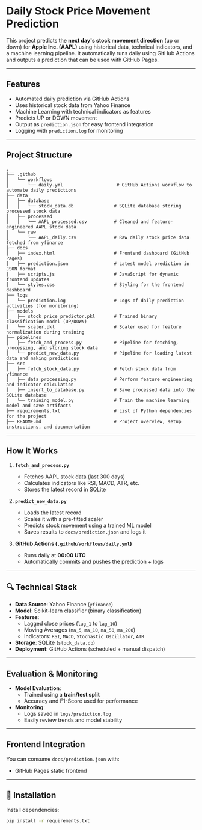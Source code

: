 # Daily Stock Price Movement Prediction

This project predicts the **next day's stock movement direction** (up or down) for **Apple Inc. (AAPL)** using historical data, technical indicators, and a machine learning pipeline. It automatically runs daily using GitHub Actions and outputs a prediction that can be used with GitHub Pages.

---

## Features

-  Automated daily prediction via GitHub Actions  
-  Uses historical stock data from Yahoo Finance  
-  Machine Learning with technical indicators as features  
-  Predicts UP or DOWN movement  
-  Output as `prediction.json` for easy frontend integration  
-  Logging with `prediction.log` for monitoring  

---

## Project Structure

```
.
├── .github
│   └── workflows
│       └── daily.yml                    # GitHub Actions workflow to automate daily predictions
├── data
│   ├── database
│   │   └── stock_data.db               # SQLite database storing processed stock data
│   ├── processed
│   │   └── AAPL_processed.csv          # Cleaned and feature-engineered AAPL stock data
│   └── raw
│       └── AAPL_daily.csv              # Raw daily stock price data fetched from yfinance
├── docs
│   ├── index.html                      # Frontend dashboard (GitHub Pages)
│   ├── prediction.json                 # Latest model prediction in JSON format
│   ├── scripts.js                      # JavaScript for dynamic frontend updates
│   └── styles.css                      # Styling for the frontend dashboard
├── logs
│   └── prediction.log                  # Logs of daily prediction activities (for monitoring)
├── models
│   ├── stock_price_predictor.pkl       # Trained binary classification model (UP/DOWN)
│   └── scaler.pkl                      # Scaler used for feature normalization during training
├── pipelines
│   ├── fetch_and_process.py            # Pipeline for fetching, processing, and storing stock data
│   └── predict_new_data.py             # Pipeline for loading latest data and making predictions
├── src
│   ├── fetch_stock_data.py             # Fetch stock data from yfinance
│   ├── data_processing.py              # Perform feature engineering and indicator calculation
│   ├── insert_to_database.py           # Save processed data into the SQLite database
│   └── training_model.py               # Train the machine learning model and save artifacts
├── requirements.txt                    # List of Python dependencies for the project
├── README.md                           # Project overview, setup instructions, and documentation

```
---

## How It Works

1. **`fetch_and_process.py`**
   - Fetches AAPL stock data (last 300 days)
   - Calculates indicators like RSI, MACD, ATR, etc.
   - Stores the latest record in SQLite

2. **`predict_new_data.py`**
   - Loads the latest record
   - Scales it with a pre-fitted scaler
   - Predicts stock movement using a trained ML model
   - Saves results to `docs/prediction.json` and logs it

3. **GitHub Actions (`.github/workflows/daily.yml`)**
   - Runs daily at **00:00 UTC**
   - Automatically commits and pushes the prediction + logs

---

## 🔍 Technical Stack

- **Data Source**: Yahoo Finance (`yfinance`)
- **Model**: Scikit-learn classifier (binary classification)
- **Features**:
  - Lagged close prices (`lag_1` to `lag_10`)
  - Moving Averages (`ma_5`, `ma_10`, `ma_50`, `ma_200`)
  - Indicators: `RSI`, `MACD`, `Stochastic Oscillator`, `ATR`
- **Storage**: SQLite (`stock_data.db`)
- **Deployment**: GitHub Actions (scheduled + manual dispatch)

---

## Evaluation & Monitoring

- **Model Evaluation**:
  - Trained using a **train/test split**
  - Accuracy and F1-Score used for performance
- **Monitoring**:
  - Logs saved in `logs/prediction.log`
  - Easily review trends and model stability

---

## Frontend Integration

You can consume `docs/prediction.json` with:
-  GitHub Pages static frontend

---

## 🧪 Installation

Install dependencies:

```bash
pip install -r requirements.txt
